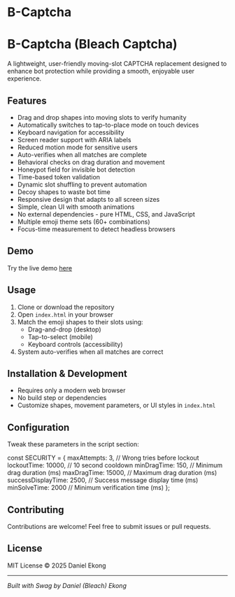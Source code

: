 # B-Captcha
# B-Captcha (Bleach Captcha)

A lightweight, user-friendly moving-slot CAPTCHA replacement designed to enhance bot protection while providing a smooth, enjoyable user experience.

## Features

- Drag and drop shapes into moving slots to verify humanity
- Automatically switches to tap-to-place mode on touch devices
- Keyboard navigation for accessibility
- Screen reader support with ARIA labels
- Reduced motion mode for sensitive users
- Auto-verifies when all matches are complete
- Behavioral checks on drag duration and movement
- Honeypot field for invisible bot detection
- Time-based token validation
- Dynamic slot shuffling to prevent automation
- Decoy shapes to waste bot time
- Responsive design that adapts to all screen sizes
- Simple, clean UI with smooth animations
- No external dependencies - pure HTML, CSS, and JavaScript
- Multiple emoji theme sets (60+ combinations)
- Focus-time measurement to detect headless browsers

## Demo

Try the live demo [here](https://bleachcarte.github.io/B-Captcha/)

## Usage

1. Clone or download the repository
2. Open `index.html` in your browser
3. Match the emoji shapes to their slots using:
   - Drag-and-drop (desktop)
   - Tap-to-select (mobile)
   - Keyboard controls (accessibility)
4. System auto-verifies when all matches are correct

## Installation & Development

- Requires only a modern web browser
- No build step or dependencies
- Customize shapes, movement parameters, or UI styles in `index.html`

## Configuration

Tweak these parameters in the script section:

const SECURITY = {
  maxAttempts: 3,           // Wrong tries before lockout
  lockoutTime: 10000,       // 10 second cooldown
  minDragTime: 150,         // Minimum drag duration (ms)
  maxDragTime: 15000,       // Maximum drag duration (ms)
  successDisplayTime: 2500, // Success message display time (ms)
  minSolveTime: 2000        // Minimum verification time (ms)
};

## Contributing

Contributions are welcome! Feel free to submit issues or pull requests.

## License

MIT License © 2025 Daniel Ekong

---

*Built with Swag by Daniel (Bleach) Ekong*
